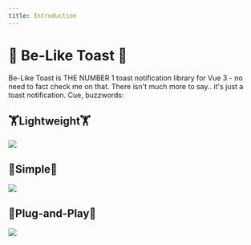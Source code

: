 ```yaml
---
title: Introduction
---
```


# 🍞 Be-Like Toast 🍞

Be-Like Toast is THE NUMBER 1 toast notification library for Vue 3 - no need to fact check me on that.
There isn't much more to say.. it's just a toast notification. Cue, buzzwords:

## 🏋️Lightweight🏋️

![](https://media.giphy.com/media/V5t9NlcSBgzvlsNdiH/giphy.gif)

## 🚀Simple🚀

![](https://media.giphy.com/media/o1i0XbXsqd4CALDbnj/giphy.gif)

## 🔌Plug-and-Play🔌

![](https://media.giphy.com/media/BZhvKu7MT0n2voRhtf/giphy.gif)
